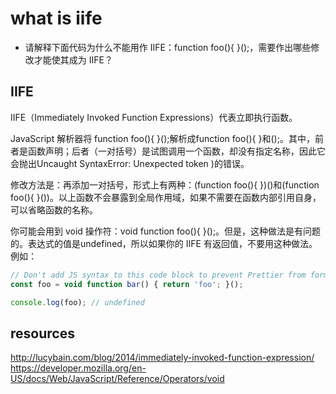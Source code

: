 # what is iife
- 请解释下面代码为什么不能用作 IIFE：function foo(){ }();，需要作出哪些修改才能使其成为 IIFE？


## IIFE
IIFE（Immediately Invoked Function Expressions）代表立即执行函数。 

JavaScript 解析器将 function foo(){ }();解析成function foo(){ }和();。其中，前者是函数声明；后者（一对括号）是试图调用一个函数，却没有指定名称，因此它会抛出Uncaught SyntaxError: Unexpected token )的错误。

修改方法是：再添加一对括号，形式上有两种：(function foo(){ })()和(function foo(){ }())。以上函数不会暴露到全局作用域，如果不需要在函数内部引用自身，可以省略函数的名称。

你可能会用到 void 操作符：void function foo(){ }();。但是，这种做法是有问题的。表达式的值是undefined，所以如果你的 IIFE 有返回值，不要用这种做法。例如：

```js
// Don't add JS syntax to this code block to prevent Prettier from formatting it.
const foo = void function bar() { return 'foo'; }();

console.log(foo); // undefined
```

## resources
http://lucybain.com/blog/2014/immediately-invoked-function-expression/
https://developer.mozilla.org/en-US/docs/Web/JavaScript/Reference/Operators/void
